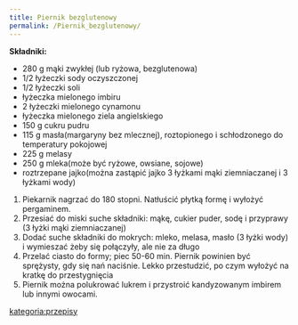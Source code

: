 ```yaml
---
title: Piernik bezglutenowy
permalink: /Piernik_bezglutenowy/
---
```


**Składniki:**

-   280 g mąki zwykłej (lub ryżowa, bezglutenowa)
-   1/2 łyżeczki sody oczyszczonej
-   1/2 łyżeczki soli
-   łyżeczka mielonego imbiru
-   2 łyżeczki mielonego cynamonu
-   łyżeczka mielonego ziela angielskiego
-   150 g cukru pudru
-   115 g masła(margaryny bez mlecznej), roztopionego i schłodzonego do temperatury pokojowej
-   225 g melasy
-   250 g mleka(może być ryżowe, owsiane, sojowe)
-   roztrzepane jajko(można zastąpić jajko 3 łyżkami mąki ziemniaczanej i 3 łyżkami wody)

1.  Piekarnik nagrzać do 180 stopni. Natłuścić płytką formę i wyłożyć pergaminem.
2.  Przesiać do miski suche składniki: mąkę, cukier puder, sodę i przyprawy (3 łyżki mąki ziemniaczanej)
3.  Dodać suche składniki do mokrych: mleko, melasa, masło (3 łyżki wody) i wymieszać żeby się połączyły, ale nie za długo
4.  Przelać ciasto do formy; piec 50-60 min. Piernik powinien być sprężysty, gdy się nań naciśnie. Lekko przestudzić, po czym wyłożyć na kratkę do przestygnięcia
5.  Piernik można polukrować lukrem i przystroić kandyzowanym imbirem lub innymi owocami.

[kategoria:przepisy](/atopedia/kategoria:przepisy "wikilink")